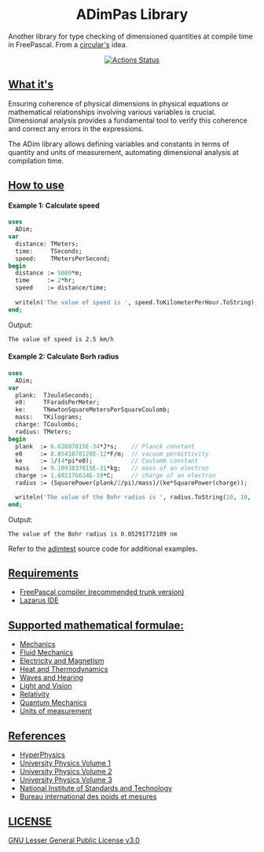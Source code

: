 # <center>ADimPas Library</center>

Another library for type checking of dimensioned quantities at compile time in FreePascal. From a [circular's](https://github.com/circular17/DimPas) idea.

[<center>![Actions Status](https://github.com/melchiorrecaruso/ADimPas/workflows/build-test/badge.svg)</center>](https://github.com/melchiorrecaruso/ADimPas/actions)

## <u>What it's </u>

Ensuring coherence of physical dimensions in physical equations or mathematical relationships involving various variables is crucial. Dimensional analysis provides a fundamental tool to verify this coherence and correct any errors in the expressions.

The ADim library allows defining variables and constants in terms of quantity and units of measurement, automating dimensional analysis at compilation time.

## <u>How to use</u>

#### Example 1: Calculate speed
``` pas
uses
  ADim;
var 
  distance: TMeters;
  time:     TSeconds;
  speed:    TMetersPerSecond;  
begin
  distance := 5000*m;
  time     := 2*hr;
  speed    := distance/time;
  
  writeln('The value of speed is ', speed.ToKilometerPerHour.ToString);
end;
```
Output: 
``` 
The value of speed is 2.5 km/h
``` 
#### Example 2: Calculate Borh radius
``` pas
uses
  ADim;
var 
  plank:  TJouleSeconds;
  e0:     TFaradsPerMeter;
  ke:     TNewtonSquareMetersPerSquareCoulomb;  
  mass:   TKilograms;
  charge: TCoulombs;  
  radius: TMeters;
begin
  plank  := 6.62607015E-34*J*s;    // Planck constant
  e0     := 8.8541878128E-12*F/m;  // vacuum permittivity
  ke     := 1/(4*pi*e0);           // Coulomb constant
  mass   := 9.1093837015E-31*kg;   // mass of an electron
  charge := 1.602176634E-19*C;     // charge of an electron   
  radius := (SquarePower(plank/2/pi)/mass)/(ke*SquarePower(charge)); 

  writeln('The value of the Bohr radius is ', radius.ToString(10, 10, [pNano]));      
end;
```
Output: 
``` 
The value of the Bohr radius is 0.05291772109 nm
``` 

Refer to the [adimtest](adimtest.pas) source code for additional examples.

## <u>Requirements</u>

- [FreePascal compiler (recommended trunk version)](https://www.freepascal.org)
- [Lazarus IDE](https://www.lazarus-ide.org)

## <u>Supported mathematical formulae:<u>

- [Mechanics](doc/mechanics.md)
- [Fluid Mechanics](doc/fluidmechanics.md)
- [Electricity and Magnetism](doc/electricityandmagnetism.md)
- [Heat and Thermodynamics](doc/heatandthermodynamics.md)
- [Waves and Hearing](doc/waves.md)
- [Light and Vision](doc/lightandvision.md)
- [Relativity](doc/relativity.md)
- [Quantum Mechanics](doc/quantummechanics.md)
- [Units of measurement](doc/unitsofmeasurement.md)

## References

- [HyperPhysics](http://hyperphysics.phy-astr.gsu.edu/hbase/hframe.html)
- [University Physics Volume 1](https://openstax.org/details/books/university-physics-volume-1)
- [University Physics Volume 2](https://openstax.org/details/books/university-physics-volume-2)
- [University Physics Volume 3](https://openstax.org/details/books/university-physics-volume-3)
- [National Institute of Standards and Technology](https://www.nist.gov/pml/owm/metric-si/si-units)
- [Bureau international des poids et mesures](https://www.bipm.org/en/)

## LICENSE

[GNU Lesser General Public License v3.0](https://github.com/melchiorrecaruso/ADimPas/blob/main/LICENSE)
